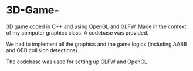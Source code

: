 3D-Game-
========

3D game coded in C++ and using OpenGL and GLFW. Made in the context of my computer graphics class. A codebase was provided.

We had to implement all the graphics and the game logics (including AABB and OBB collision detections).

The codebase was used for setting up GLFW and OpenGL.
